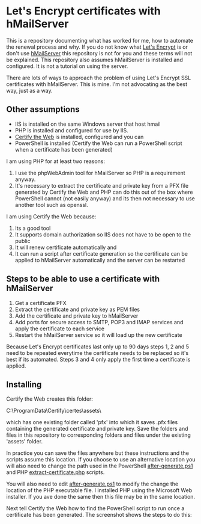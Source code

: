 # Let's Encrypt certificates with hMailServer

This is a repository documenting what has worked for me, how to automate the renewal process and why.  If you do not know what [Let's Encrypt](https://letsencrypt.org/) is or don't use [hMailServer](https://www.hmailserver.com/) this repository is not for you and these terms will not be explained.  This repository also assumes hMailServer is installed and configured.  It is not a tutorial on using the server.

There are lots of ways to approach the problem of using Let's Encrypt SSL certificates with hMailServer.  This is mine.  I'm not advocating as the best way, just as a way.

## Other assumptions

+ IIS is installed on the same Windows server that host hmail
+ PHP is installed and configured for use by IIS. 
+ [Certify the Web](https://certifytheweb.com/) is installed, configured and you can 
+ PowerShell is installed (Certify the Web can run a PowerShell script when a certificate has been generated)

I am using PHP for at least two reasons:

1. I use the phpWebAdmin tool for hMailServer so PHP is a requirement anyway.
2. It's necessary to extract the certificate and private key from a PFX file generated by Certify the Web and PHP can do this out of the box where PowerShell cannot (not easily anyway) and its then not necessary to use another tool such as openssl.

I am using Certify the Web because:

1. Its a good tool
2. It supports domain authorization so IIS does not have to be open to the public
3. It will renew certificate automatically and
4. It can run a script after certificate generation so the certificate can be applied to hMailServer automatically and the server can be restarted

## Steps to be able to use a certificate with hMailServer

1. Get a certificate PFX
2. Extract the certificate and private key as PEM files
3. Add the certificate and private key to hMailServer
4. Add ports for secure access to SMTP, POP3 and IMAP services and apply the certificate to each service
5. Restart the hMailServer service so it will load up the new certificate

Because Let's Encrypt certificates last only up to 90 days steps 1, 2 and 5 need to be repeated everytime the certificate needs to be replaced so it's best if its automated.  Steps 3 and 4 only apply the first time a certificate is applied.

## Installing

Certify the Web creates this folder:

C:\ProgramData\Certify\certes\assets\

which has one existing folder called 'pfx' into which it saves .pfx files containing the generated certificate and private key.  Save the folders and files in this repository to corresponding folders and files under the existing 'assets' folder.  

In practice you can save the files anywhere but these instructions and the scripts assume this location.  If you choose to use an alternative location you will also need to change the path used in the PowerShell [after-generate.ps1](ps/after-generate.ps1) and PHP [extract-certificate.php](php/extract-certificate.php) scripts.

You will also need to edit [after-generate.ps1](ps/after-generate.ps1) to modify the change the location of the PHP executable file.  I installed PHP using the Microsoft Web installer.  If you ave done the same then this file may be in the same location.

Next tell Certify the Web how to find the PowerShell script to run once a certificate has been generated.  The screenshot shows the steps to do this:



